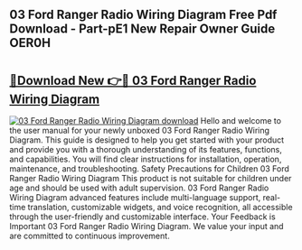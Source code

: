 ## 03 Ford Ranger Radio Wiring Diagram Free Pdf Download - Part-pE1 New Repair Owner Guide OER0H

# <h2><a href="http://dfksi6v.blite.top/?on=03+Ford+Ranger+Radio+Wiring+Diagram">🔗Download New 👉🔴 03 Ford Ranger Radio Wiring Diagram</a></h2>

[![03 Ford Ranger Radio Wiring Diagram download](https://i.imgur.com/lujVjoI.png)](http://dfksi6v.blite.top/?on=03+Ford+Ranger+Radio+Wiring+Diagram)
Hello and welcome to the user manual for your newly unboxed 03 Ford Ranger Radio Wiring Diagram. This guide is designed to help you get started with your product and provide you with a thorough understanding of its features, functions, and capabilities. You will find clear instructions for installation, operation, maintenance, and troubleshooting. Safety Precautions for Children 03 Ford Ranger Radio Wiring Diagram This product is not suitable for children under age and should be used with adult supervision. 03 Ford Ranger Radio Wiring Diagram advanced features include multi-language support, real-time translation, customizable widgets, and voice recognition, all accessible through the user-friendly and customizable interface. Your Feedback is Important 03 Ford Ranger Radio Wiring Diagram. We value your input and are committed to continuous improvement.
